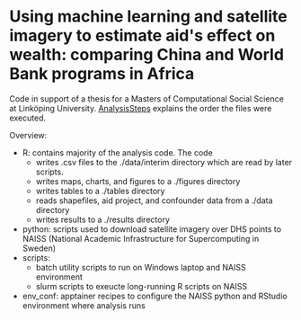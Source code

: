 # Using machine learning and satellite imagery to estimate aid's effect on wealth: comparing China and World Bank programs in Africa
Code in support of a thesis for a Masters of Computational Social Science at Linköping University.  [AnalysisSteps](https://github.com/cc50liu/ChinaWorldBankAidLocationSelectionAfrica/blob/main/AnalysisSteps.md) explains the order the files were executed.

Overview:
- R: contains majority of the analysis code.  The code
  - writes .csv files to the ./data/interim directory which are read by later scripts.
  - writes maps, charts, and figures to a ./figures directory
  - writes tables to a ./tables directory
  - reads shapefiles, aid project, and confounder data from a ./data directory
  - writes results to a ./results directory
- python: scripts used to download satellite imagery over DHS points to NAISS (National Academic Infrastructure for Supercomputing in Sweden)
- scripts:
  - batch utility scripts to run on Windows laptop and NAISS environment
  - slurm scripts to exeucte long-running R scripts on NAISS
- env_conf: apptainer recipes to configure the NAISS python and RStudio environment where analysis runs

